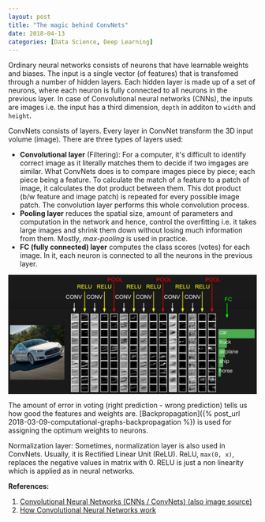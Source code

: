 ```yaml
---
layout: post
title: "The magic behind ConvNets"
date: 2018-04-13
categories: [Data Science, Deep Learning]
---
```


Ordinary neural networks consists of neurons that have learnable weights and biases. The input is a single vector (of features) that is transfomed through a number of hidden layers.  Each hidden layer is made up of a set of neurons, where each neuron is fully connected to all neurons in the previous layer. In case of Convolutional neural networks (CNNs), the inputs are images i.e. the input has a third dimension, `depth` in additon to `width` and `height`. 

ConvNets consists of layers. Every layer in ConvNet transform the 3D input volume (image). There are three types of layers used:

* **Convolutional layer** (Filtering): For a computer, it's difficult to identify correct image as it literally matches them to decide if two imgages are similar. What ConvNets does is to compare images piece by piece; each piece being a feature. To calculate the match of a feature to a patch of image, it calculates the dot product between them. This dot product (b/w feature and image patch) is repeated for every possible image patch. The convolution layer performs this whole convolution process.
* **Pooling layer** reduces the spatial size, amount of parameters and computation in the network and hence, control the overfitting i.e. it takes large images and shrink them down without losing much information from them. Mostly, *max-pooling* is used in practice.
* **FC (fully connected) layer** computes the class scores (votes) for each image. In it, each neuron is connected to all the neurons in the previous layer.

<img src="/img/convnet.jpeg" style="display: block; margin: auto; width: auto; max-width: 100%;">

The amount of error in voting (right prediction - wrong prediction) tells us how good the features and weights are. [Backpropagation]({% post_url 2018-03-09-computational-graphs-backpropagation %}) is used for assigning the optimum weights to neurons.

Normalization layer: Sometimes, normalization layer is also used in ConvNets. Usually, it is Rectified Linear Unit (ReLU). ReLU, `max(0, x)`, replaces the negative values in matrix with 0. RELU is just a non linearity which is applied as in neural networks.


**References:**
1. [Convolutional Neural Networks (CNNs / ConvNets) (also image source)](http://cs231n.github.io/convolutional-networks/)  
2. [How Convolutional Neural Networks work](https://youtu.be/FmpDIaiMIeA?list=LLmMNHQycUid3MUqQX-H976w)  